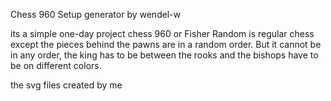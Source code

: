 Chess 960 Setup generator
by wendel-w

its a simple one-day project
chess 960 or Fisher Random is regular chess except the pieces behind the pawns are in a random order. But it cannot be in any order, the king has to be between the rooks and the bishops have to be on different colors.

the svg files created by me
